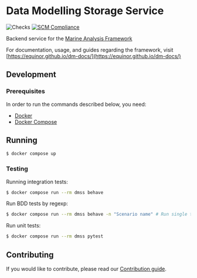 # Data Modelling Storage Service

![Checks](https://github.com/equinor/data-modelling-storage-service/actions/workflows/on-master-push.yml/badge.svg)
[![SCM Compliance](https://scm-compliance-api.radix.equinor.com/repos/equinor/data-modelling-storage-service/badge)](https://scm-compliance-api.radix.equinor.com/repos/equinor/data-modelling-storage-service/badge)


Backend service for the [Marine Analysis Framework](https://equinor.github.io/dm-docs/)

For documentation, usage, and guides regarding the framework, visit [https://equinor.github.io/dm-docs/](https://equinor.github.io/dm-docs/)

## Development

### Prerequisites

In order to run the commands described below, you need:

- [Docker](https://www.docker.com/)
- [Docker Compose](https://docs.docker.com/compose/)

## Running

```bash
$ docker compose up
```

### Testing

Running integration tests:

```bash
$ docker compose run --rm dmss behave
```

Run BDD tests by regexp:

```bash
$ docker compose run --rm dmss behave -n "Scenario name" # Run single test
```

Run unit tests:

```bash
$ docker compose run --rm dmss pytest
```

## Contributing
If you would like to contribute, please read our [Contribution guide](https://equinor.github.io/dm-docs/contributing/).
